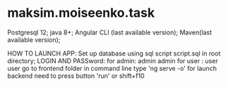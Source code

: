 # maksim.moiseenko.task
Postgresql 12;
java 8+;
Angular CLI (last available version);
Maven(last available version);

HOW TO LAUNCH APP:
Set up database using sql script script.sql in root directory;
LOGIN AND PASSword: 
	for admin: admin
		   admin
	for user : user
		   user
go to frontend folder in command line type 'ng serve -o'
for launch backend need to press button 'run' or shift+f10
